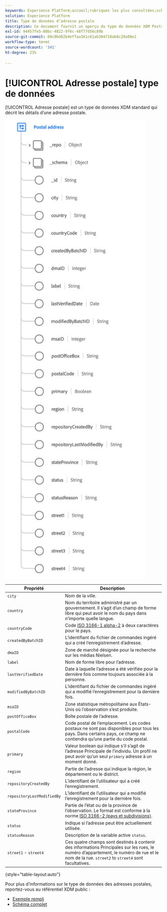 ```yaml
---
keywords: Experience Platform;accueil;rubriques les plus consultées;schéma;schéma;XDM;champs;schémas;schémas;adresse;xdm:address;datatype;type de données;type de données;
solution: Experience Platform
title: Type de données d’adresse postale
description: Ce document fournit un aperçu du type de données XDM Postal Address (Adresse postale).
exl-id: 94457fe5-80bc-4822-9f6c-48f77d56c89b
source-git-commit: 60c0bd62b4effaa161c61ab304718ab8c20a06e1
workflow-type: tm+mt
source-wordcount: '341'
ht-degree: 23%

---
```


# [!UICONTROL Adresse postale] type de données

[!UICONTROL Adresse postale] est un type de données XDM standard qui décrit les détails d’une adresse postale.

<img src="../images/data-types/postal-address.png" width="450" /><br />

| Propriété | Description |
| --- | --- |
| `city` | Nom de la ville. |
| `country` | Nom du territoire administré par un gouvernement. Il s’agit d’un champ de forme libre qui peut avoir le nom du pays dans n’importe quelle langue. |
| `countryCode` | Code <a href="https://datahub.io/core/country-list">ISO 3166-1 alpha-2</a> à deux caractères pour le pays. |
| `createdByBatchID` | L’identifiant du fichier de commandes ingéré qui a créé l’enregistrement d’adresse. |
| `dmaID` | Zone de marché désignée pour la recherche sur les médias Nielsen. |
| `label` | Nom de forme libre pour l’adresse. |
| `lastVerifiedDate` | Date à laquelle l’adresse a été vérifiée pour la dernière fois comme toujours associée à la personne. |
| `modifiedByBatchID` | L’identifiant du fichier de commandes ingéré qui a modifié l’enregistrement pour la dernière fois. |
| `msaID` | Zone statistique métropolitaine aux États-Unis où l’observation s’est produite. |
| `postOfficeBox` | Boîte postale de l’adresse. |
| `postalCode` | Code postal de l’emplacement. Les codes postaux ne sont pas disponibles pour tous les pays. Dans certains pays, ce champ ne contiendra qu’une partie du code postal. |
| `primary` | Valeur boolean qui indique s’il s’agit de l’adresse Principale de l’individu. Un profil ne peut avoir qu’un seul `primary` adresse à un moment donné. |
| `region` | Partie de l’adresse qui indique la région, le département ou le district. |
| `repositoryCreatedBy` | L’identifiant de l’utilisateur qui a créé l’enregistrement. |
| `repositoryLastModifiedBy` | L’identifiant de l’utilisateur qui a modifié l’enregistrement pour la dernière fois. |
| `stateProvince` | Partie de l’état ou de la province de l’observation. Le format est conforme à la norme [ISO 3166-2 (pays et subdivisions)](https://www.unece.org/cefact/locode/subdivisions.html). |
| `status` | Indique si l’adresse peut être actuellement utilisée. |
| `statusReason` | Description de la variable active `status`. |
| `street1` - `street4` | Ces quatre champs sont destinés à contenir des informations Principales sur les rues, le numéro d’appartement, le numéro de rue et le nom de la rue. `street2` to `street4` sont facultatives. |

{style=&quot;table-layout:auto&quot;}

Pour plus d’informations sur le type de données des adresses postales, reportez-vous au référentiel XDM public :

* [Exemple rempli](https://github.com/adobe/xdm/blob/master/components/datatypes/demographic/address.example.1.json)
* [Schéma complet](https://github.com/adobe/xdm/blob/master/components/datatypes/demographic/address.schema.json)
